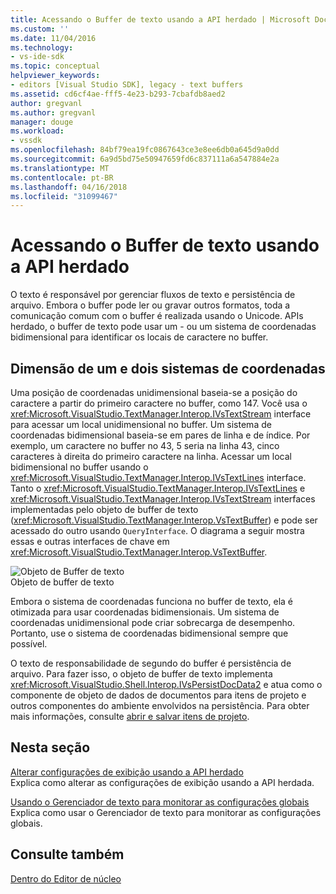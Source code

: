 ```yaml
---
title: Acessando o Buffer de texto usando a API herdado | Microsoft Docs
ms.custom: ''
ms.date: 11/04/2016
ms.technology:
- vs-ide-sdk
ms.topic: conceptual
helpviewer_keywords:
- editors [Visual Studio SDK], legacy - text buffers
ms.assetid: cd6cf4ae-fff5-4e23-b293-7cbafdb8aed2
author: gregvanl
ms.author: gregvanl
manager: douge
ms.workload:
- vssdk
ms.openlocfilehash: 84bf79ea19fc0867643ce3e8ee6db0a645d9a0dd
ms.sourcegitcommit: 6a9d5bd75e50947659fd6c837111a6a547884e2a
ms.translationtype: MT
ms.contentlocale: pt-BR
ms.lasthandoff: 04/16/2018
ms.locfileid: "31099467"
---
```

# <a name="accessing-the-text-buffer-by-using-the-legacy-api"></a>Acessando o Buffer de texto usando a API herdado
O texto é responsável por gerenciar fluxos de texto e persistência de arquivo. Embora o buffer pode ler ou gravar outros formatos, toda a comunicação comum com o buffer é realizada usando o Unicode. APIs herdado, o buffer de texto pode usar um - ou um sistema de coordenadas bidimensional para identificar os locais de caractere no buffer.  
  
## <a name="one--and-two-dimension-coordinate-systems"></a>Dimensão de um e dois sistemas de coordenadas  
 Uma posição de coordenadas unidimensional baseia-se a posição do caractere a partir do primeiro caractere no buffer, como 147. Você usa o <xref:Microsoft.VisualStudio.TextManager.Interop.IVsTextStream> interface para acessar um local unidimensional no buffer. Um sistema de coordenadas bidimensional baseia-se em pares de linha e de índice. Por exemplo, um caractere no buffer no 43, 5 seria na linha 43, cinco caracteres à direita do primeiro caractere na linha. Acessar um local bidimensional no buffer usando o <xref:Microsoft.VisualStudio.TextManager.Interop.IVsTextLines> interface. Tanto o <xref:Microsoft.VisualStudio.TextManager.Interop.IVsTextLines> e <xref:Microsoft.VisualStudio.TextManager.Interop.IVsTextStream> interfaces implementadas pelo objeto de buffer de texto (<xref:Microsoft.VisualStudio.TextManager.Interop.VsTextBuffer>) e pode ser acessado do outro usando `QueryInterface`. O diagrama a seguir mostra essas e outras interfaces de chave em <xref:Microsoft.VisualStudio.TextManager.Interop.VsTextBuffer>.  
  
 ![Objeto de Buffer de texto](../extensibility/media/vstextbuffer.gif "vsTextBuffer")  
Objeto de buffer de texto  
  
 Embora o sistema de coordenadas funciona no buffer de texto, ela é otimizada para usar coordenadas bidimensionais. Um sistema de coordenadas unidimensional pode criar sobrecarga de desempenho. Portanto, use o sistema de coordenadas bidimensional sempre que possível.  
  
 O texto de responsabilidade de segundo do buffer é persistência de arquivo. Para fazer isso, o objeto de buffer de texto implementa <xref:Microsoft.VisualStudio.Shell.Interop.IVsPersistDocData2> e atua como o componente de objeto de dados de documentos para itens de projeto e outros componentes do ambiente envolvidos na persistência. Para obter mais informações, consulte [abrir e salvar itens de projeto](../extensibility/internals/opening-and-saving-project-items.md).  
  
## <a name="in-this-section"></a>Nesta seção  
 [Alterar configurações de exibição usando a API herdado](../extensibility/changing-view-settings-by-using-the-legacy-api.md)  
 Explica como alterar as configurações de exibição usando a API herdada.  
  
 [Usando o Gerenciador de texto para monitorar as configurações globais](../extensibility/using-the-text-manager-to-monitor-global-settings.md)  
 Explica como usar o Gerenciador de texto para monitorar as configurações globais.  
  
## <a name="see-also"></a>Consulte também  
 [Dentro do Editor de núcleo](../extensibility/inside-the-core-editor.md)